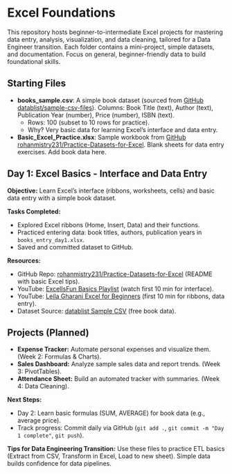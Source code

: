 # Excel Foundations

This repository hosts beginner-to-intermediate Excel projects for mastering data entry, analysis, visualization, and data cleaning, tailored for a Data Engineer transition. Each folder contains a mini-project, simple datasets, and documentation. Focus on general, beginner-friendly data to build foundational skills.

## Starting Files
- **books_sample.csv**: A simple book dataset (sourced from [GitHub datablist/sample-csv-files](https://github.com/datablist/sample-csv-files)). Columns: Book Title (text), Author (text), Publication Year (number), Price (number), ISBN (text).  
  - Rows: 100 (subset to 10 rows for practice).  
  - Why? Very basic data for learning Excel’s interface and data entry.  
- **Basic_Excel_Practice.xlsx**: Sample workbook from [GitHub rohanmistry231/Practice-Datasets-for-Excel](https://github.com/rohanmistry231/Practice-Datasets-for-Excel). Blank sheets for data entry exercises. Add book data here.

## Day 1: Excel Basics - Interface and Data Entry
**Objective:** Learn Excel’s interface (ribbons, worksheets, cells) and basic data entry with a simple book dataset.

**Tasks Completed:**
- Explored Excel ribbons (Home, Insert, Data) and their functions.
- Practiced entering data: book titles, authors, publication years in `books_entry_day1.xlsx`.
- Saved and committed dataset to GitHub.

**Resources:**
- GitHub Repo: [rohanmistry231/Practice-Datasets-for-Excel](https://github.com/rohanmistry231/Practice-Datasets-for-Excel) (README with basic Excel tips).
- YouTube: [ExcelIsFun Basics Playlist](https://www.youtube.com/watch?v=0M4r0G7b9jA&list=PLrRPvpgDmw0n34OMHeS94epP1sN3v0fbV) (watch first 10 min for interface).
- YouTube: [Leila Gharani Excel for Beginners](https://www.youtube.com/watch?v=Vl0H-qTclOg) (first 10 min for ribbons, data entry).
- Dataset Source: [datablist Sample CSV](https://github.com/datablist/sample-csv-files) (free book data).

## Projects (Planned)
- **Expense Tracker:** Automate personal expenses and visualize them. (Week 2: Formulas & Charts).
- **Sales Dashboard:** Analyze sample sales data and report trends. (Week 3: PivotTables).
- **Attendance Sheet:** Build an automated tracker with summaries. (Week 4: Data Cleaning).

**Next Steps:**
- Day 2: Learn basic formulas (SUM, AVERAGE) for book data (e.g., average price).
- Track progress: Commit daily via GitHub (`git add .`, `git commit -m "Day 1 complete"`, `git push`).

**Tips for Data Engineering Transition:** Use these files to practice ETL basics (Extract from CSV, Transform in Excel, Load to new sheet). Simple data builds confidence for data pipelines.

